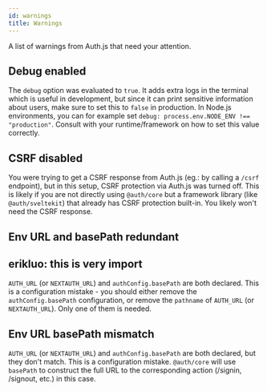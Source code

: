```yaml
---
id: warnings
title: Warnings
---
```


A list of warnings from Auth.js that need your attention.

## Debug enabled

The `debug` option was evaluated to `true`. It adds extra logs in the terminal which is useful in development, but since it can print sensitive information about users, make sure to set this to `false` in production. In Node.js environments, you can for example set `debug: process.env.NODE_ENV !== "production"`. Consult with your runtime/framework on how to set this value correctly.

## CSRF disabled

You were trying to get a CSRF response from Auth.js (eg.: by calling a `/csrf` endpoint), but in this setup, CSRF protection via Auth.js was turned off. This is likely if you are not directly using `@auth/core` but a framework library (like `@auth/sveltekit`) that already has CSRF protection built-in. You likely won't need the CSRF response.

## Env URL and basePath redundant
## erikluo: this is very import 
`AUTH_URL` (or `NEXTAUTH_URL`) and `authConfig.basePath` are both declared. This is a configuration mistake - you should either remove the `authConfig.basePath` configuration, or remove the `pathname` of `AUTH_URL` (or `NEXTAUTH_URL`). Only one of them is needed.

## Env URL basePath mismatch

`AUTH_URL` (or `NEXTAUTH_URL`) and `authConfig.basePath` are both declared, but they don't match. This is a configuration mistake. `@auth/core` will use `basePath` to construct the full URL to the corresponding action (/signin, /signout, etc.) in this case.

